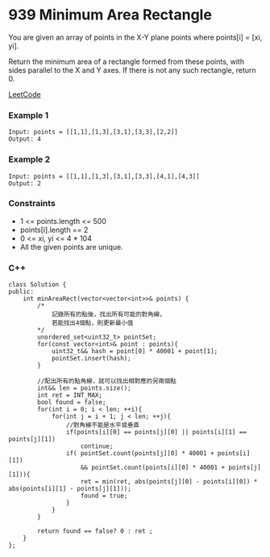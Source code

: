 # 939 Minimum Area Rectangle

You are given an array of points in the X-Y plane points where points[i] = [xi, yi].

Return the minimum area of a rectangle formed from these points, with sides parallel to the X and Y axes. If there is not any such rectangle, return 0.

[LeetCode](https://leetcode.cn/problems/minimum-area-rectangle/)


### Example 1

```
Input: points = [[1,1],[1,3],[3,1],[3,3],[2,2]]
Output: 4
```

### Example 2

```
Input: points = [[1,1],[1,3],[3,1],[3,3],[4,1],[4,3]]
Output: 2
```

### Constraints

* 1 <= points.length <= 500
* points[i].length == 2
* 0 <= xi, yi <= 4 * 104
* All the given points are unique.

### C++ 

```
class Solution {
public:
    int minAreaRect(vector<vector<int>>& points) {
        /*
            記錄所有的點後，找出所有可能的對角線，
            若能找出4個點，則更新最小值
        */
        unordered_set<uint32_t> pointSet;
        for(const vector<int>& point : points){
            uint32_t&& hash = point[0] * 40001 + point[1];
            pointSet.insert(hash);
        }

        //配出所有的點角線，就可以找出相對應的另兩個點
        int&& len = points.size();
        int ret = INT_MAX;
        bool found = false;
        for(int i = 0; i < len; ++i){
            for(int j = i + 1; j < len; ++j){
                //對角線不能是水平或垂直
                if(points[i][0] == points[j][0] || points[i][1] == points[j][1])
                    continue;
                if( pointSet.count(points[j][0] * 40001 + points[i][1])
                    && pointSet.count(points[i][0] * 40001 + points[j][1])){
                    ret = min(ret, abs(points[j][0] - points[i][0]) * abs(points[i][1] - points[j][1]));
                    found = true;
                }
            }
        }

        return found == false? 0 : ret ;
    }
};
```